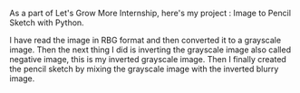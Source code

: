 As a part of Let's Grow More Internship, here's my project : Image to Pencil Sketch with Python.

I have read the image in RBG format and then converted it to a grayscale image. Then the next thing I did is inverting the grayscale image also called negative image, this is my inverted grayscale image. Then I finally created the pencil sketch by mixing the grayscale image with the inverted blurry image.

